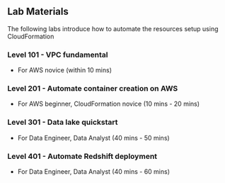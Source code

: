 ## Lab Materials

The following labs introduce how to automate the resources setup using CloudFormation

### Level 101 - VPC fundamental

* For AWS novice (within 10 mins)

### Level 201 - Automate container creation on AWS

* For AWS beginner, CloudFormation novice (10 mins - 20 mins)

### Level 301 - Data lake quickstart

* For Data Engineer, Data Analyst (40 mins - 50 mins)

### Level 401 - Automate Redshift deployment

* For Data Engineer, Data Analyst (40 mins - 60 mins)